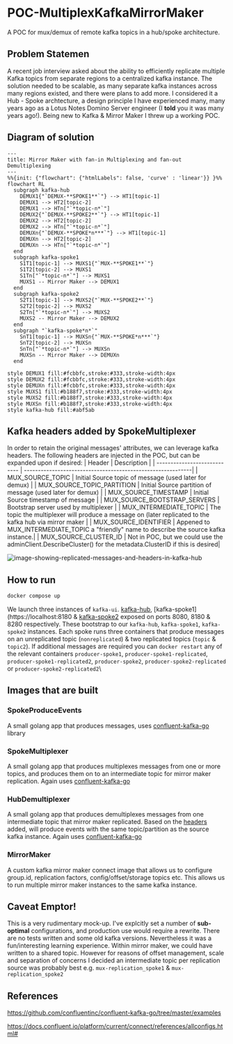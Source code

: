 # POC-MultiplexKafkaMirrorMaker
A POC for mux/demux of remote kafka topics in a hub/spoke architecture.

## Problem Statemen
A recent job interview asked about the ability to efficiently replicate multiple Kafka topics from separate regions to a centralized kafka instance. The solution needed to be scalable, as many separate kafka instances across many regions existed, and there were plans to add more.  I considered it a Hub - Spoke archtecture, a design principle I have experienced many, many years ago as a Lotus Notes Domino Server engineer (I **told** you it was many years ago!). Being new to Kafka & Mirror Maker I threw up a working POC.

## Diagram of solution
```mermaid
---
title: Mirror Maker with fan-in Multiplexing and fan-out Demultiplexing
---
%%{init: {"flowchart": {"htmlLabels": false, 'curve' : 'linear'}} }%%
flowchart RL
  subgraph kafka-hub
    DEMUX1{"`DEMUX-**SPOKE1**`"} --> HT1[topic-1]
    DEMUX1 --> HT2[topic-2]
    DEMUX1 --> HTn["`*topic-n*`"]
    DEMUX2{"`DEMUX-**SPOKE2**`"} --> HT1[topic-1]
    DEMUX2 --> HT2[topic-2]
    DEMUX2 --> HTn["`*topic-n*`"]
    DEMUXn{"`DEMUX-**SPOKE*n***`"} --> HT1[topic-1]
    DEMUXn --> HT2[topic-2]
    DEMUXn --> HTn["`*topic-n*`"]
  end
  subgraph kafka-spoke1
    S1T1[topic-1] --> MUXS1{"`MUX-**SPOKE1**`"}
    S1T2[topic-2] --> MUXS1
    S1Tn["`*topic-n*`"] --> MUXS1
    MUXS1 -- Mirror Maker --> DEMUX1 
  end
  subgraph kafka-spoke2
    S2T1[topic-1] --> MUXS2{"`MUX-**SPOKE2**`"}
    S2T2[topic-2] --> MUXS2
    S2Tn["`*topic-n*`"] --> MUXS2
    MUXS2 -- Mirror Maker --> DEMUX2
  end
  subgraph "`kafka-spoke*n*`"
    SnT1[topic-1] --> MUXSn{"`MUX-**SPOKE*n***`"}
    SnT2[topic-2] --> MUXSn
    SnTn["`*topic-n*`"] --> MUXSn
    MUXSn -- Mirror Maker --> DEMUXn
  end

style DEMUX1 fill:#fcbbfc,stroke:#333,stroke-width:4px
style DEMUX2 fill:#fcbbfc,stroke:#333,stroke-width:4px
style DEMUXn fill:#fcbbfc,stroke:#333,stroke-width:4px
style MUXS1 fill:#b188f7,stroke:#333,stroke-width:4px
style MUXS2 fill:#b188f7,stroke:#333,stroke-width:4px
style MUXSn fill:#b188f7,stroke:#333,stroke-width:4px
style kafka-hub fill:#abf5ab
```

## Kafka headers added by SpokeMultiplexer
In order to retain the original messages' attributes, we can leverage kafka headers. The following headers are injected in the POC, but can be expanded upon if desired:
| Header                       | Description |
| ---------------------------- | ------------------------------------------------------------|
| MUX_SOURCE_TOPIC             | Initial Source topic of message (used later for demux)      |
| MUX_SOURCE_TOPIC_PARTITION   | Initial Source partition of message (used later for demux)  |
| MUX_SOURCE_TIMESTAMP         | Initial Source timestamp of message  |
| MUX_SOURCE_BOOTSTRAP_SERVERS | Bootstrap server used by multiplexer  |
| MUX_INTERMEDIATE_TOPIC       | The topic the multiplexer will produce a message on (later replicated to the kafka hub via mirror maker  |
| MUX_SOURCE_IDENTIFIER        | Appened to MUX_INTERMEDIATE_TOPIC a "friendly" name to describe the source kafka instance.|
| MUX_SOURCE_CLUSTER_ID        | Not in POC, but we could use the adminClient.DescribeCluster() for the metadata.ClusterID if this is desired|

![image-showing-replicated-messages-and-headers-in-kafka-hub](https://github.com/greenorchid/POC-MultiplexKafkaMirrorMaker/assets/30530138/60bda9aa-7ac3-438c-8afc-bc98fc200064)


## How to run
```bash
docker compose up
```
We launch three instances of `kafka-ui`. [kafka-hub](https://localhost:8080), [kafka-spoke1](https://localhost:8180 & [kafka-spoke2](https://localhost:8280) exposed on ports 8080, 8180 & 8280 respectively. These bootstrap to our `kafka-hub`, `kafka-spoke1`, `kafka-spoke2` instances.
Each spoke runs three containers that produce messages on an unreplicated topic (`nonreplicated`) & two replicated topics (`topic` & `topic2`). If additional messages are required you can `docker restart` any of the relevant containers `producer-spoke1`, `producer-spoke1-replicated`, `producer-spoke1-replicated2`, `producer-spoke2`, `producer-spoke2-replicated` or `producer-spoke2-replicated2`\

## Images that are built
### SpokeProduceEvents
A small golang app that produces messages, uses [confluent-kafka-go](https://github.com/confluentinc/confluent-kafka-go) library

### SpokeMultiplexer
A small golang app that produces multiplexes messages from one or more topics, and produces them on to an intermediate topic for mirror maker replication. Again uses [confluent-kafka-go](https://github.com/confluentinc/confluent-kafka-go)

### HubDemultiplexer
A small golang app that produces demultiplexes messages from one intermediate topic that mirror maker replicated. Based on the [headers](#Kafka-headers-added-by-SpokeMultiplexer) added, will produce events with the same topic/partition as the source kafka instance. Again uses [confluent-kafka-go](https://github.com/confluentinc/confluent-kafka-go)

### MirrorMaker
A custom kafka mirror maker connect image that allows us to configure group.id, replication factors, config/offset/storage topics etc. This allows us to run multiple mirror maker instances to the same kafka instance.

## Caveat Emptor!
This is a very rudimentary mock-up. I've explcitly set a number of **sub-optimal** configurations, and production use would require a rewrite. There are no tests written and some old kafka versions. Nevertheless it was a fun/interesting learning experience. Within mirror maker, we could have written to a shared topic. However for reasons of offset management, scale and separation of concerns I decided an intermediate topic per replication source was probably best e.g. `mux-replication_spoke1` & `mux-replication_spoke2`

## References
https://github.com/confluentinc/confluent-kafka-go/tree/master/examples

https://docs.confluent.io/platform/current/connect/references/allconfigs.html#

